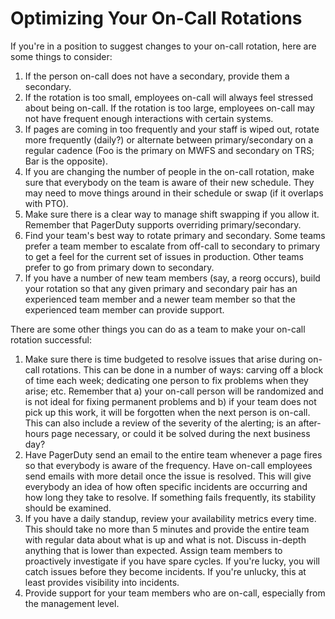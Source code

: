 # Optimizing Your On-Call Rotations

If you're in a position to suggest changes to your on-call rotation, here are some things to consider:

1. If the person on-call does not have a secondary, provide them a secondary.
2. If the rotation is too small, employees on-call will always feel stressed about being on-call. If the rotation is too large, employees on-call may not have frequent enough interactions with certain systems.
3. If pages are coming in too frequently and your staff is wiped out, rotate more frequently (daily?) or alternate between primary/secondary on a regular cadence (Foo is the primary on MWFS and secondary on TRS; Bar is the opposite).
4. If you are changing the number of people in the on-call rotation, make sure that everybody on the team is aware of their new schedule. They may need to move things around in their schedule or swap (if it overlaps with PTO).
5. Make sure there is a clear way to manage shift swapping if you allow it. Remember that PagerDuty supports overriding primary/secondary.
6. Find your team's best way to rotate primary and secondary. Some teams prefer a team member to escalate from off-call to secondary to primary to get a feel for the current set of issues in production. Other teams prefer to go from primary down to secondary.
7. If you have a number of new team members (say, a reorg occurs), build your rotation so that any given primary and secondary pair has an experienced team member and a newer team member so that the experienced team member can provide support.

There are some other things you can do as a team to make your on-call rotation successful:

1. Make sure there is time budgeted to resolve issues that arise during on-call rotations. This can be done in a number of ways: carving off a block of time each week; dedicating one person to fix problems when they arise; etc. Remember that a) your on-call person will be randomized and is not ideal for fixing permanent problems and b) if your team does not pick up this work, it will be forgotten when the next person is on-call. This can also include a review of the severity of the alerting; is an after-hours page necessary, or could it be solved during the next business day?
2. Have PagerDuty send an email to the entire team whenever a page fires so that everybody is aware of the frequency. Have on-call employees send emails with more detail once the issue is resolved. This will give everybody an idea of how often specific incidents are occurring and how long they take to resolve. If something fails frequently, its stability should be examined.
3. If you have a daily standup, review your availability metrics every time. This should take no more than 5 minutes and provide the entire team with regular data about what is up and what is not. Discuss in-depth anything that is lower than expected. Assign team members to proactively investigate if you have spare cycles. If you're lucky, you will catch issues before they become incidents. If you're unlucky, this at least provides visibility into incidents.
4. Provide support for your team members who are on-call, especially from the management level.


